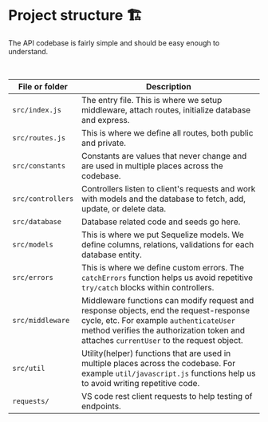 # Project structure 🏗

The API codebase is fairly simple and should be easy enough to understand.

<br>

| File or folder    | Description                                                                                                                                                                                                                 |
| ----------------- | --------------------------------------------------------------------------------------------------------------------------------------------------------------------------------------------------------------------------- |
| `src/index.js`    | The entry file. This is where we setup middleware, attach routes, initialize database and express.                                                                                                                          |
| `src/routes.js`   | This is where we define all routes, both public and private.                                                                                                                                                                |
| `src/constants`   | Constants are values that never change and are used in multiple places across the codebase.                                                                                                                                 |
| `src/controllers` | Controllers listen to client's requests and work with models and the database to fetch, add, update, or delete data.                                                                                                        |
| `src/database`    | Database related code and seeds go here.                                                                                                                                                                                    |
| `src/models`      | This is where we put Sequelize models. We define columns, relations, validations for each database entity.                                                                                                                  |
| `src/errors`      | This is where we define custom errors. The `catchErrors` function helps us avoid repetitive `try/catch` blocks within controllers.                                                                                          |
| `src/middleware`  | Middleware functions can modify request and response objects, end the request-response cycle, etc. For example `authenticateUser` method verifies the authorization token and attaches `currentUser` to the request object. |
| `src/util`        | Utility(helper) functions that are used in multiple places across the codebase. For example `util/javascript.js` functions help us to avoid writing repetitive code.                                                        |
| `requests/`       | VS code rest client requests to help testing of endpoints.                                                                                                                                                                  |